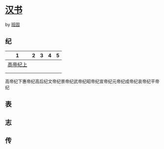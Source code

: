 # [汉书](http://so.gushiwen.org/guwen/book_40.aspx)

by [班固](http://so.gushiwen.org/author_398.aspx)

## 纪

| 1               | 2    | 3    | 4    | 5    |
| --------------- | ---- | ---- | ---- | ---- |
| [高帝纪上](高帝纪上.md) |      |      |      |      |
|                 |      |      |      |      |
|                 |      |      |      |      |

高帝纪下惠帝纪高后纪文帝纪景帝纪武帝纪昭帝纪宣帝纪元帝纪成帝纪哀帝纪平帝纪

## 表



## 志



## 传